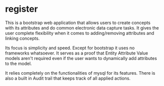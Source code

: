 # register

This is a bootstrap web application that allows users to create concepts with its attributes and do common electronic data capture tasks.
It gives the user complete flexibility when it comes to adding/removing attributes and linking concepts. 

Its focus is simplicity and speed. Except for bootstrap it uses no frameworks whatsoever. It serves as a proof that Entity Attribute Value models aren't required even if the user wants to dynamically add attributes to the model. 

It relies completely on the functionalities of mysql for its features. 
There is also a built in Audit trail that keeps track of all applied actions. 
